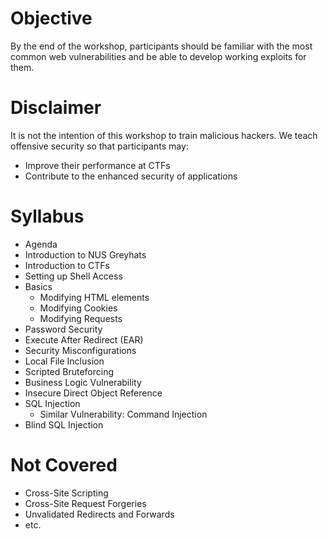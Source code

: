 # Objective

By the end of the workshop, participants should be familiar with the most common web vulnerabilities and be able to develop working exploits for them.

# Disclaimer

It is not the intention of this workshop to train malicious hackers. We teach offensive security so that participants may:
- Improve their performance at CTFs
- Contribute to the enhanced security of applications

# Syllabus

- Agenda
- Introduction to NUS Greyhats
- Introduction to CTFs
- Setting up Shell Access
- Basics
  - Modifying HTML elements
  - Modifying Cookies
  - Modifying Requests
- Password Security
- Execute After Redirect (EAR)
- Security Misconfigurations
- Local File Inclusion
- Scripted Bruteforcing
- Business Logic Vulnerability
- Insecure Direct Object Reference
- SQL Injection
  - Similar Vulnerability: Command Injection
- Blind SQL Injection

# Not Covered

- Cross-Site Scripting
- Cross-Site Request Forgeries
- Unvalidated Redirects and Forwards
- etc.
